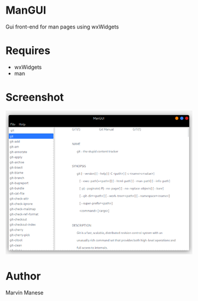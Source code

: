 # ManGUI
Gui front-end for man pages using wxWidgets

# Requires
* wxWidgets
* man

# Screenshot
![screenshot](screenshot/screenshot01.png)

# Author
Marvin Manese